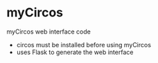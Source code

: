 # myCircos
myCircos web interface code

- circos must be installed before using myCircos
- uses Flask to generate the web interface
